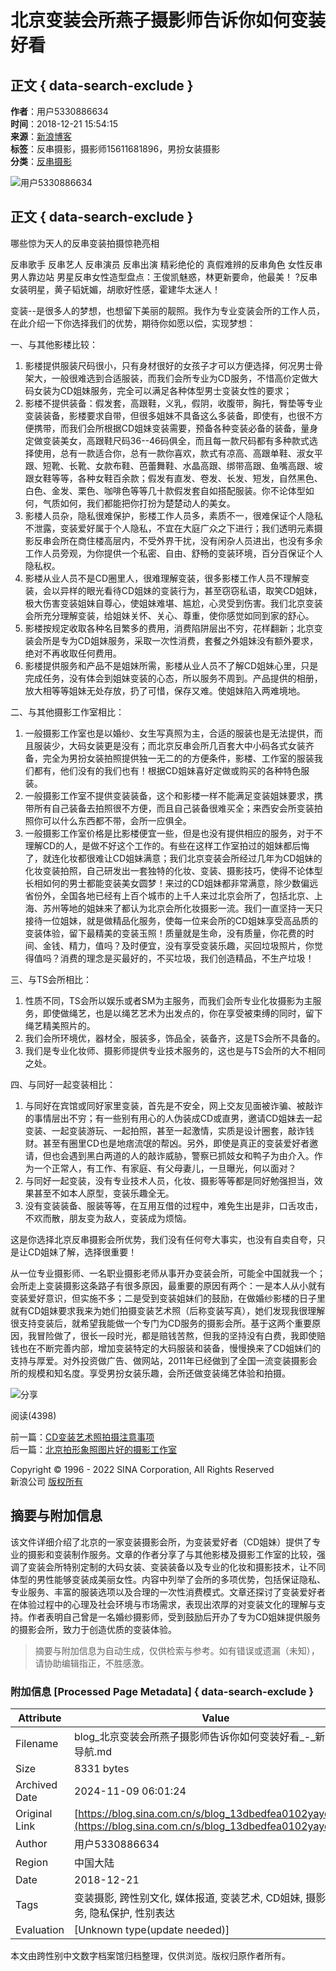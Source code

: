 # 北京变装会所燕子摄影师告诉你如何变装好看

## 正文 { data-search-exclude }


**作者**：用户5330886634  
**时间**：2018-12-21 15:54:15  
**来源**：[新浪博客](http://blog.sina.com.cn/u/5330886634)  
**标签**：反串摄影，摄影师15611681896，男扮女装摄影  
**分类**：[反串摄影](https://blog.sina.com.cn/s/articlelist_5330886634_6_1.html)  

![用户5330886634](http://portrait3.sinaimg.cn/5330886634/blog/180)

## 正文 { data-search-exclude }

哪些惊为天人的反串变装拍摄惊艳亮相

反串歌手 反串艺人 反串演员 反串出演 精彩绝伦的 真假难辨的反串角色 女性反串男人靠边站 男星反串女性造型盘点：王俊凯魅惑，林更新要命，他最美！ ?反串女装明星，黄子韬妩媚，胡歌好性感，霍建华太迷人！

变装--是很多人的梦想，也想留下美丽的靓照。我作为专业变装会所的工作人员，在此介绍一下你选择我们的优势，期待你如愿以偿，实现梦想：

一、与其他影楼比较：
1. 影楼提供服装尺码很小，只有身材很好的女孩子才可以方便选择，何况男士骨架大，一般很难选到合适服装，而我们会所专业为CD服务，不惜高价定做大码女装为CD姐妹服务，完全可以满足各种体型男士变装女性的要求；
2. 影楼不提供装备：假发套，高跟鞋，义乳，假阴，收腹带，胸托，臀垫等专业变装装备，影楼要求自带，但很多姐妹不具备这么多装备，即使有，也很不方便携带，而我们会所根据CD姐妹变装需要，预备各种变装必备的装备，量身定做变装美女，高跟鞋尺码36--46码俱全，而且每一款尺码都有多种款式选择使用，总有一款适合你，总有一款你喜欢，款式有凉高、高跟单鞋、淑女平跟、短靴、长靴、女款布鞋、芭蕾舞鞋、水晶高跟、绑带高跟、鱼嘴高跟、坡跟女鞋等等，各种女鞋百余款；假发有直发、卷发、长发、短发，自然黑色、白色、金发、栗色、咖啡色等等几十款假发套自如搭配服装。你不论体型如何，气质如何，我们都能把你打扮为楚楚动人的美女。
3. 影楼人员杂，隐私很难保护，影楼工作人员多，素质不一，很难保证个人隐私不泄露，变装爱好属于个人隐私，不宜在大庭广众之下进行；我们透明元素摄影反串会所在商住楼高层内，不受外界干扰，没有闲杂人员进出，也没有多余工作人员旁观，为你提供一个私密、自由、舒畅的变装环境，百分百保证个人隐私权。
4. 影楼从业人员不是CD圈里人，很难理解变装，很多影楼工作人员不理解变装，会以异样的眼光看待CD姐妹的变装行为，甚至窃窃私语，取笑CD姐妹，极大伤害变装姐妹自尊心，使姐妹难堪、尴尬，心灵受到伤害。我们北京变装会所充分理解变装，给姐妹关怀、关心、尊重，使你感觉如同到家的舒心。
5. 影楼按规定收取各种名目繁多的费用，消费陷阱层出不穷，花样翻新；北京变装会所是专为CD姐妹服务，采取一次性消费，套餐之外姐妹没有额外要求，绝对不再收取任何费用。
6. 影楼提供服务和产品不是姐妹所需，影楼从业人员不了解CD姐妹心里，只是完成任务，没有体会到姐妹变装的心态，所以服务不周到。产品提供的相册，放大相等等姐妹无处存放，扔了可惜，保存又难。使姐妹陷入两难境地。

二、与其他摄影工作室相比：
1. 一般摄影工作室也是以婚纱、女生写真照为主，合适的服装也是无法提供，而且服装少，大码女装更是没有；而北京反串会所几百套大中小码各式女装齐备，完全为男扮女装拍照提供独一无二的的方便条件，影楼、工作室的服装我们都有，他们没有的我们也有！根据CD姐妹喜好定做或购买的各种特色服装。
2. 一般摄影工作室不提供变装装备，这个和影楼一样不能满足变装姐妹要求，携带所有自己装备去拍照很不方便，而且自己装备很难买全；来西安会所变装拍照你可以什么东西都不带，会所一应俱全。
3. 一般摄影工作室价格是比影楼便宜一些，但是也没有提供相应的服务，对于不理解CD的人，是做不好这个工作的。有些在这样工作室拍过的姐妹都后悔了，就连化妆都很难让CD姐妹满意；我们北京变装会所经过几年为CD姐妹的化妆变装拍照，自己研发出一套独特的化妆、变装、摄影技巧，使得不论体型长相如何的男士都能变装美女圆梦！来过的CD姐妹都非常满意，除少数偏远省份外，全国各地已经有上百个城市的上千人来过北京会所了，包括北京、上海、苏州等地的姐妹来了都认为北京会所化妆摄影一流。我们一直坚持一天只接待一位姐妹，就是做精品化服务，使每一位来会所的CD姐妹享受高品质的变装体验，留下最精美的变装玉照！质量就是生命，没有质量，你花费的时间、金钱、精力，值吗？及时便宜，没有享受变装乐趣，买回垃圾照片，你觉得值吗？消费的理念是买最好的，不买垃圾，我们创造精品，不生产垃圾！

三、与TS会所相比：
1. 性质不同，TS会所以娱乐或者SM为主服务，而我们会所专业化妆摄影为主服务，即使做绳艺，也是以绳艺艺术为出发点的，你在享受被束缚的同时，留下绳艺精美照片的。
2. 我们会所环境优，器材全，服装多，饰品全，装备齐，这是TS会所不具备的。
3. 我们是专业化妆师、摄影师提供专业技术服务的，这也是与TS会所的大不相同之处。

四、与同好一起变装相比：
1. 与同好在宾馆或同好家里变装，首先是不安全，网上交友见面被诈骗、被敲诈的事情层出不穷；有一些别有用心的人伪装成CD或直男，邀请CD姐妹去一起变装、一起变装游玩、一起拍照，甚至一起激情，实质是设计圈套，敲诈钱财。甚至有圈里CD也是地痞流氓的帮凶。另外，即使是真正的变装爱好者邀请，但也会遇到黑白两道的人的敲诈威胁，警察已抓妓女和鸭子为由介入。作为一个正常人，有工作、有家庭、有父母妻儿，一旦曝光，何以面对？
2. 与同好一起变装，没有专业技术人员，化妆、摄影等等都是同好勉强担当，效果甚至不如本人原型，变装乐趣全无。
3. 没有变装装备、服装等等，在互用互借的过程中，难免生出是非，口舌攻击，不欢而散，朋友变为敌人，变装成为烦恼。

这是你选择北京反串摄影会所优势，我们没有任何夸大事实，也没有自卖自夸，只是让CD姐妹了解，选择很重要！

从一位专业摄影师、一名职业摄影老师从事开办变装会所，可能全中国就我一个；会所走上变装摄影这条路子有很多原因，最重要的原因有两个：一是本人从小就有变装爱好意识，但实施不多；二是受到变装姐妹们的鼓励，在做婚纱影楼的日子里就有CD姐妹要求我来为她们拍摄变装艺术照（后称变装写真），她们发现我很理解很支持变装后，就希望我能做一个专门为CD服务的摄影会所。基于这两个重要原因，我冒险做了，很长一段时光，都是赔钱苦熬，但我的坚持没有白费，我即使赔钱也在不断完善内部，增加变装特定的大码服装和装备，慢慢换来了CD姐妹们的支持与厚爱。对外投资做广告、做网站，2011年已经做到了全国一流变装摄影会所的规模和知名度。享受男扮女装乐趣，会所还做变装绳艺体验和拍摄。

![分享](https://comet.blog.sina.com.cn/qr?https://blog.sina.com.cn/s/blog_13dbedfea0102yayq.html)

阅读(4398)  

前一篇：[CD变装艺术照拍摄注意事项](https://blog.sina.com.cn/s/blog_13dbedfea0102yayp.html)  
后一篇：[北京拍形象照图片好的摄影工作室](https://blog.sina.com.cn/s/blog_13dbedfea0102yayt.html)  

Copyright © 1996 - 2022 SINA Corporation, All Rights Reserved  
新浪公司 [版权所有](https://www.sina.com.cn/intro/copyright.shtml)

## 摘要与附加信息

<!-- tcd_abstract -->
该文件详细介绍了北京的一家变装摄影会所，为变装爱好者（CD姐妹）提供了专业的摄影和变装制作服务。文章的作者分享了与其他影楼及摄影工作室的比较，强调了变装会所特别定制的大码女装、变装装备以及专业的化妆和摄影技术，让不同体型的男性能够变装成美丽女性。内容中列举了会所的多项优势，包括保证隐私、专业服务、丰富的服装选项以及合理的一次性消费模式。文章还探讨了变装爱好者在体验过程中的心理及社会环境与市场需求，表现出浓厚的对变装文化的理解与支持。作者表明自己曾是一名婚纱摄影师，受到鼓励后开办了专为CD姐妹提供服务的摄影会所，致力于创造优质的变装体验。
<!-- tcd_abstract_end -->

> 摘要与附加信息为自动生成，仅供检索与参考。如有错误或遗漏（未知），请协助编辑指正，不胜感激。

### 附加信息 [Processed Page Metadata] { data-search-exclude }

| Attribute       | Value                                  |
|-----------------|----------------------------------------|
| Filename        | blog_北京变装会所燕子摄影师告诉你如何变装好看_-_新浪网站导航.md                             |
| Size            | 8331 bytes                           |
| Archived Date   | 2024-11-09 06:01:24                             |
| Original Link   | [https://blog.sina.com.cn/s/blog_13dbedfea0102yayq.html](https://blog.sina.com.cn/s/blog_13dbedfea0102yayq.html)                       |
| Author          | 用户5330886634                               |
| Region          | 中国大陆                               |
| Date            | 2018-12-21                                 |
| Tags            | 变装摄影, 跨性别文化, 媒体报道, 变装艺术, CD姐妹, 摄影师服务, 隐私保护, 性别表达                                 |
| Evaluation            | [Unknown type(update needed)]                                 |
<!-- tcd_table_end -->

本文由跨性别中文数字档案馆归档整理，仅供浏览。版权归原作者所有。
